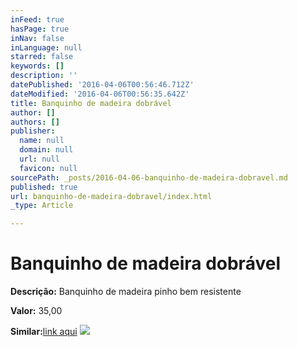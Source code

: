 ```yaml
---
inFeed: true
hasPage: true
inNav: false
inLanguage: null
starred: false
keywords: []
description: ''
datePublished: '2016-04-06T00:56:46.712Z'
dateModified: '2016-04-06T00:56:35.642Z'
title: Banquinho de madeira dobrável
author: []
authors: []
publisher:
  name: null
  domain: null
  url: null
  favicon: null
sourcePath: _posts/2016-04-06-banquinho-de-madeira-dobravel.md
published: true
url: banquinho-de-madeira-dobravel/index.html
_type: Article

---
```

# Banquinho de madeira dobrável

**Descrição:** Banquinho de madeira pinho bem resistente

**Valor:** 35,00

**Similar:**[link aqui][0]
![](https://the-grid-user-content.s3-us-west-2.amazonaws.com/b2ada1c8-ba2a-48cf-b08a-873b79a2c5dc.jpg)

[0]: http://produto.mercadolivre.com.br/MLB-688145538-banquinho-de-madeira-dobravel-_JM